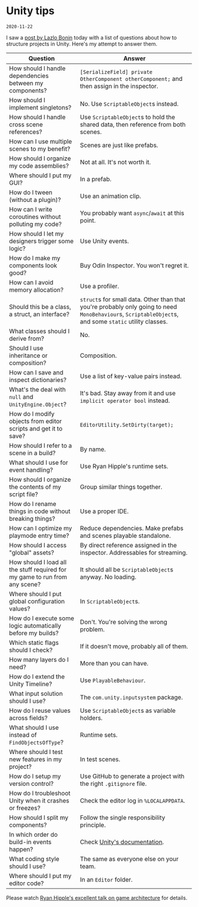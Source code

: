 # Unity tips
`2020-11-22`

I saw a [post by Lazlo Bonin](https://twitter.com/lazlobon/status/1330224625901580297) today with a list of questions about how to structure projects in Unity. Here's my attempt to answer them.

| Question | Answer |
|----------|--------|
| How should I handle dependencies between my components? | `[SerializeField] private OtherComponent otherComponent;` and then assign in the inspector. |
| How should I implement singletons? | No. Use `ScriptableObject`s instead. |
| How should I handle cross scene references? | Use `ScriptableObject`s to hold the shared data, then reference from both scenes. |
| How can I use multiple scenes to my benefit? | Scenes are just like prefabs. |
| How should I organize my code assemblies? | Not at all. It's not worth it. |
| Where should I put my GUI? | In a prefab. |
| How do I tween (without a plugin)? | Use an animation clip. |
| How can I write coroutines without polluting my code? | You probably want `async`/`await` at this point. |
| How should I let my designers trigger some logic? | Use Unity events. |
| How do I make my components look good? | Buy Odin Inspector. You won't regret it. |
| How can I avoid memory allocation? | Use a profiler. |
| Should this be a class, a struct, an interface? | `struct`s for small data. Other than that you're probably only going to need `MonoBehaviour`s, `ScriptableObject`s, and some `static` utility classes.
| What classes should I derive from? | No. |
| Should I use inheritance or composition? | Composition. |
| How can I save and inspect dictionaries? | Use a list of key-value pairs instead. |
| What's the deal with `null` and `UnityEngine.Object`? | It's bad. Stay away from it and use `implicit operator bool` instead. |
| How do I modify objects from editor scripts and get it to save? | `EditorUtility.SetDirty(target);` |
| How should I refer to a scene in a build? | By name. |
| What should I use for event handling? | Use Ryan Hipple's runtime sets. |
| How should I organize the contents of my script file? | Group similar things together. |
| How do I rename things in code without breaking things? | Use a proper IDE. |
| How can I optimize my playmode entry time? | Reduce dependencies. Make prefabs and scenes playable standalone. |
| How should I access "global" assets? | By direct reference assigned in the inspector. Addressables for streaming. |
| How should I load all the stuff required for my game to run from any scene? | It should all be `ScriptableObject`s anyway. No loading. |
| Where should I put global configuration values? | In `ScriptableObject`s.
| How do I execute some logic automatically before my builds? | Don't. You're solving the wrong problem. |
| Which static flags should I check? | If it doesn't move, probably all of them. |
| How many layers do I need? | More than you can have. |
| How do I extend the Unity Timeline? | Use `PlayableBehaviour`. |
| What input solution should I use? | The `com.unity.inputsystem` package. |
| How do I reuse values across fields? | Use `ScriptableObject`s as variable holders. |
| What should I use instead of `FindObjectsOfType`? | Runtime sets. |
| Where should I test new features in my project? | In test scenes. |
| How do I setup my version control? | Use GitHub to generate a project with the right `.gitignore` file. |
| How do I troubleshoot Unity when it crashes or freezes? | Check the editor log in `%LOCALAPPDATA`. |
| How should I split my components? | Follow the single responsibility principle. |
| In which order do build-in events happen? | Check [Unity's documentation](https://docs.unity3d.com/Manual/ExecutionOrder.html). |
| What coding style should I use? | The same as everyone else on your team. |
| Where should I put my editor code? | In an `Editor` folder. |

Please watch [Ryan Hipple's excellent talk on game architecture](https://www.youtube.com/watch?v=raQ3iHhE_Kk) for details.
